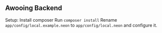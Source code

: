 ## Awooing Backend
Setup:
Install composer
Run `composer install`
Rename `app/config/local.example.neon` to `app/config/local.neon` and configure it.

